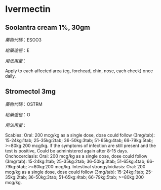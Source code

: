 # Ivermectin

## Soolantra cream 1%, 30gm

*藥物代碼*：ESOO3

*給藥途徑*：E

*用法用量*：

Apply to each affected area (eg, forehead, chin, nose, each cheek) once daily.

## Stromectol 3mg

*藥物代碼*：OSTRM

*給藥途徑*：O

*用法用量*：

Scabies: Oral: 200 mcg/kg as a single dose, dose could follow (3mg/tab): 15-24kg:1tab; 25-35kg:2tab; 36-50kg:3tab; 51-65kg:4tab; 66-79kg:5tab; >=80kg:200 mcg/kg. If the symptoms of infection are still present and the test is positive, Could be administered again after 8-15 days.
Onchocerciasis: Oral: 200 mcg/kg as a single dose, dose could follow (3mg/tab): 15-24kg:1tab; 25-35kg:2tab; 36-50kg:3tab; 51-65kg:4tab; 66-79kg:5tab; >=80kg:200 mcg/kg.
Intestinal strongyloidiasis: Oral: 200 mcg/kg as a single dose, dose could follow (3mg/tab): 15-24kg:1tab; 25-35kg:2tab; 36-50kg:3tab; 51-65kg:4tab; 66-79kg:5tab; >=80kg:200 mcg/kg.

